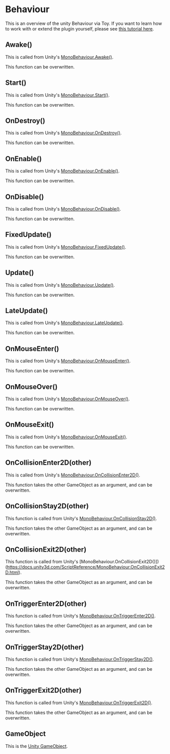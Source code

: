# Behaviour

This is an overview of the unity Behaviour via Toy. If you want to learn how to work with or extend the plugin yourself, please see [this tutorial here](tutorial_unity.md).

## Awake()

This is called from Unity's [MonoBehaviour.Awake()](https://docs.unity3d.com/ScriptReference/MonoBehaviour.Awake.html).

This function can be overwritten.

## Start()

This is called from Unity's [MonoBehaviour.Start()](https://docs.unity3d.com/ScriptReference/MonoBehaviour.Start.html).

This function can be overwritten.

## OnDestroy()

This is called from Unity's [MonoBehaviour.OnDestroy()](https://docs.unity3d.com/ScriptReference/MonoBehaviour.OnDestroy.html).

This function can be overwritten.

## OnEnable()

This is called from Unity's [MonoBehaviour.OnEnable()](https://docs.unity3d.com/ScriptReference/MonoBehaviour.OnEnable.html).

This function can be overwritten.

## OnDisable()

This is called from Unity's [MonoBehaviour.OnDisable()](https://docs.unity3d.com/ScriptReference/MonoBehaviour.OnDisable.html).

This function can be overwritten.

## FixedUpdate()

This is called from Unity's [MonoBehaviour.FixedUpdate()](https://docs.unity3d.com/ScriptReference/MonoBehaviour.FixedUpdate.html).

This function can be overwritten.

## Update()

This is called from Unity's [MonoBehaviour.Update()](https://docs.unity3d.com/ScriptReference/MonoBehaviour.Update.html).

This function can be overwritten.

## LateUpdate()

This is called from Unity's [MonoBehaviour.LateUpdate()](https://docs.unity3d.com/ScriptReference/MonoBehaviour.LateUpdate.html).

This function can be overwritten.

## OnMouseEnter()

This is called from Unity's [MonoBehaviour.OnMouseEnter()](https://docs.unity3d.com/ScriptReference/MonoBehaviour.OnMouseEnter.html).

This function can be overwritten.

## OnMouseOver()

This is called from Unity's [MonoBehaviour.OnMouseOver()](https://docs.unity3d.com/ScriptReference/MonoBehaviour.OnMouseOver.html).

This function can be overwritten.

## OnMouseExit()

This is called from Unity's [MonoBehaviour.OnMouseExit()](https://docs.unity3d.com/ScriptReference/MonoBehaviour.OnMouseExit.html).

This function can be overwritten.

## OnCollisionEnter2D(other)

This is called from Unity's [MonoBehaviour.OnCollisionEnter2D()](https://docs.unity3d.com/ScriptReference/MonoBehaviour.OnCollisionEnter2D.html).

This function takes the other GameObject as an argument, and can be overwritten.

## OnCollisionStay2D(other)

This function is called from Unity's [MonoBehaviour.OnCollisionStay2D()](https://docs.unity3d.com/ScriptReference/MonoBehaviour.OnCollisionStay2D.html).

This function takes the other GameObject as an argument, and can be overwritten.

## OnCollisionExit2D(other)

This function is called from Unity's [MonoBehaviour.OnCollisionExit2D()])(https://docs.unity3d.com/ScriptReference/MonoBehaviour.OnCollisionExit2D.html).

This function takes the other GameObject as an argument, and can be overwritten.

## OnTriggerEnter2D(other)

This function is called from Unity's [MonoBehaviour.OnTriggerEnter2D()](https://docs.unity3d.com/ScriptReference/MonoBehaviour.OnTriggerEnter2D.html).

This function takes the other GameObject as an argument, and can be overwritten.

## OnTriggerStay2D(other)

This function is called from Unity's [MonoBehaviour.OnTriggerStay2D()](https://docs.unity3d.com/ScriptReference/MonoBehaviour.OnTriggerStay2D.html).

This function takes the other GameObject as an argument, and can be overwritten.

## OnTriggerExit2D(other)

This function is called from Unity's [MonoBehaviour.OnTriggerExit2D()](https://docs.unity3d.com/ScriptReference/MonoBehaviour.OnTriggerExit2D.html).

This function takes the other GameObject as an argument, and can be overwritten.

## GameObject

This is the [Unity GameObject](reference_unity_gameobject.md).

